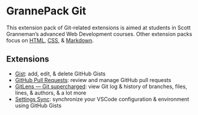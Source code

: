 # GrannePack Git

This extension pack of Git-related extensions is aimed at students in Scott Granneman’s advanced Web Development courses. Other extension packs focus on [HTML](https://marketplace.visualstudio.com/items?itemName=granneman.grannepack-html), [CSS](https://marketplace.visualstudio.com/items?itemName=granneman.grannepack-css), & [Markdown](https://marketplace.visualstudio.com/items?itemName=granneman.grannepack-markdown).

## Extensions

* [Gist](https://marketplace.visualstudio.com/items?itemName=kenhowardpdx.vscode-gist): add, edit, & delete GitHub Gists
* [GitHub Pull Requests](https://marketplace.visualstudio.com/items?itemName=GitHub.vscode-pull-request-github): review and manage GitHub pull requests
* [GitLens — Git supercharged](https://marketplace.visualstudio.com/items?itemName=eamodio.gitlens): view Git log & history of branches, files, lines, & authors, & a lot more
* [Settings Sync](https://marketplace.visualstudio.com/items?itemName=Shan.code-settings-sync): synchronize your VSCode configuration & environment using GitHub Gists
